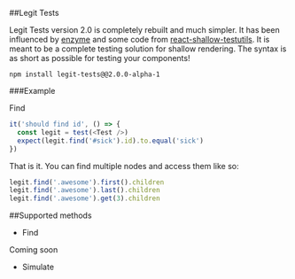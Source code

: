 ##Legit Tests

Legit Tests version 2.0 is completely rebuilt and much simpler. It has been influenced by [enzyme](https://github.com/airbnb/enzyme) and some code from [react-shallow-testutils](https://github.com/sheepsteak/react-shallow-testutils). It is meant to be a complete testing solution for shallow rendering. The syntax is as short as possible for testing your components!

```
npm install legit-tests@@2.0.0-alpha-1

```

###Example

Find

```js
it('should find id', () => {
  const legit = test(<Test />)
  expect(legit.find('#sick').id).to.equal('sick')
})

```

That is it. You can find multiple nodes and access them like so:

```js
legit.find('.awesome').first().children
legit.find('.awesome').last().children
legit.find('.awesome').get(3).children
```


##Supported methods

- Find

Coming soon

- Simulate